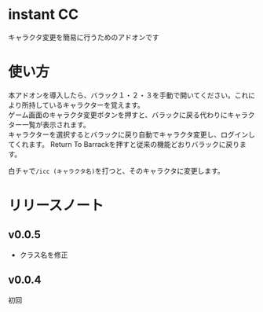 # instant CC
キャラクタ変更を簡易に行うためのアドオンです
# 使い方
本アドオンを導入したら、バラック１・２・３を手動で開いてください。これにより所持しているキャラクターを覚えます。  
ゲーム画面のキャラクタ変更ボタンを押すと、バラックに戻る代わりにキャラクター一覧が表示されます。  
キャラクターを選択するとバラックに戻り自動でキャラクタ変更し、ログインしてくれます。
Return To Barrackを押すと従来の機能どおりバラックに戻ります。

白チャで`/icc (キャラクタ名)`を打つと、そのキャラクタに変更します。

# リリースノート
## v0.0.5
* クラス名を修正
## v0.0.4
初回
